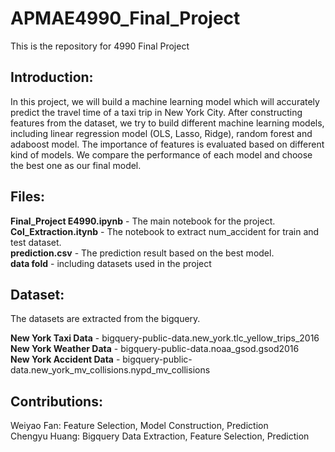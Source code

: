 # APMAE4990_Final_Project

This is the repository for 4990 Final Project

Introduction:
---

In this project, we will build a machine learning model which will accurately predict the travel time of a taxi trip in New York City. After constructing features from the dataset, we try to build different machine learning models, including linear regression model (OLS, Lasso, Ridge), random forest and adaboost model. The importance of features is evaluated based on different kind of models. We compare the performance of each model and choose the best one as our final model.  

Files:
---

**Final_Project E4990.ipynb** - The main notebook for the project.\
**Col_Extraction.itynb** - The notebook to extract num_accident for train and test dataset.\
**prediction.csv** - The prediction result based on the best model.\
**data fold** - including datasets used in the project

Dataset:
---
The datasets are extracted from the bigquery.

**New York Taxi Data** - bigquery-public-data.new_york.tlc_yellow_trips_2016\
**New York Weather Data** - bigquery-public-data.noaa_gsod.gsod2016\
**New York Accident Data** - bigquery-public-data.new_york_mv_collisions.nypd_mv_collisions


Contributions:
---

Weiyao Fan: Feature Selection, Model Construction, Prediction\
Chengyu Huang: Bigquery Data Extraction, Feature Selection, Prediction
